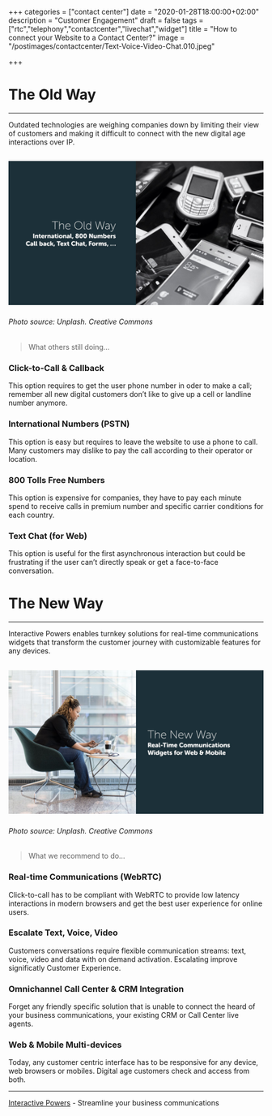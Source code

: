+++
categories = ["contact center"]
date = "2020-01-28T18:00:00+02:00"
description = "Customer Engagement"
draft = false
tags = ["rtc","telephony","contactcenter","livechat","widget"]
title = "How to connect your Website to a Contact Center?"
image = "/postimages/contactcenter/Text-Voice-Video-Chat.010.jpeg"

+++

#	The Old Way
---
Outdated technologies are weighing companies down by limiting their view of customers and making it difficult to connect with the new digital age interactions over IP.

![The Old Way](/postimages/contactcenter/Text-Voice-Video-Chat.011.jpeg)
------------
###### Photo source: Unplash. Creative Commons

> What others still doing…

###	Click-to-Call & Callback

This option requires to get the user phone number in oder to make a call; remember all new digital customers don’t like to give up a cell or landline number anymore.

###	International Numbers (PSTN)

This option is easy but requires to leave the website to use a phone to call. Many customers may dislike to pay the call according to their operator or location.

###	800 Tolls Free Numbers

This option is expensive for companies, they have to pay each minute spend to receive calls in premium number and specific carrier conditions for each country.

###	Text Chat (for Web)

This option is useful for the first asynchronous interaction but could be frustrating if the user can’t directly speak or get a face-to-face conversation.


#	The New Way
---
Interactive Powers enables turnkey solutions for real-time communications widgets that transform the customer journey with customizable features for any devices. 

![The New Way](/postimages/contactcenter/Text-Voice-Video-Chat.012.jpeg)
------------
###### Photo source: Unplash. Creative Commons

> What we recommend to do… 

###	Real-time Communications (WebRTC)

Click-to-call has to be compliant with WebRTC to provide low latency interactions in modern browsers and get the best user experience for online users.

###	Escalate Text, Voice, Video

Customers conversations require flexible communication streams: text, voice, video and data with on demand activation. Escalating improve significatly Customer Experience.

###	Omnichannel Call Center & CRM Integration

Forget any friendly specific solution that is unable to connect the heard of your business communications, your existing CRM or Call Center live agents.

###	Web & Mobile Multi-devices

Today, any customer centric interface has to be responsive for any device, web browsers or mobiles. Digital age customers check and access from both.

---
[Interactive Powers](http://www.ivrpowers.com/) - Streamline your business communications
